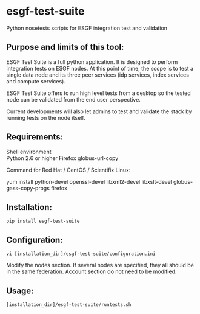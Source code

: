 esgf-test-suite
===============

Python nosetests scripts for ESGF integration test and validation

## Purpose and limits of this tool:

ESGF Test Suite is a full python application. It is designed to perform integration tests on ESGF nodes. At this point of time, the scope is to test a single data node and its three peer services (idp services, index services and compute services).

ESGF Test Suite offers to run high level tests from a desktop so the tested node can be validated from the end user perspective.

Current developments will also let admins to test and validate the stack by running tests on the node itself.

## Requirements:

Shell environment  
Python 2.6 or higher
Firefox
globus-url-copy

Command for Red Hat / CentOS / Scientifix Linux:

yum install python-devel openssl-devel libxml2-devel libxslt-devel globus-gass-copy-progs firefox


## Installation:

```
pip install esgf-test-suite
```

## Configuration:

```
vi [installation_dir]/esgf-test-suite/configuration.ini   
```

Modify the nodes section. If several nodes are specified, they all should be in the same federation. Account section do not need to be modified.  

## Usage:

```
[installation_dir]/esgf-test-suite/runtests.sh  
```
